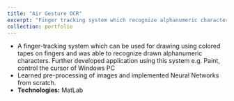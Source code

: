 ```yaml
---
title: "Air Gesture OCR"
excerpt: "Finger tracking system which recognize alphanumeric characters"
collection: portfolio
---
```


* A finger-tracking system which can be used for drawing using colored tapes on fingers and was able to recognize drawn alphanumeric characters. Further developed application using this system e.g. Paint, control the
cursor of Windows PC
* Learned pre-processing of images and implemented Neural Networks from scratch.
* **Technologies:** MatLab
